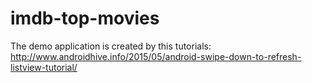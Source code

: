 # imdb-top-movies
The demo application is created by this tutorials: http://www.androidhive.info/2015/05/android-swipe-down-to-refresh-listview-tutorial/
